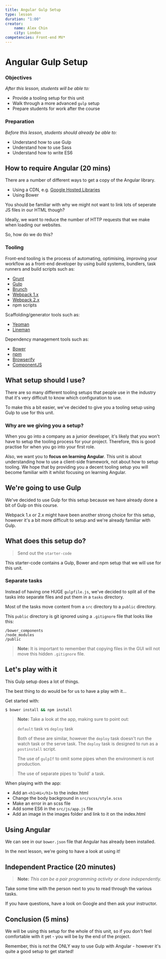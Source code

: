 ```yaml
---
title: Angular Gulp Setup
type: lesson
duration: "1:00"
creator:
    name: Alex Chin
    city: London
competencies: Front-end MV*
---
```


# Angular Gulp Setup

### Objectives
*After this lesson, students will be able to:*

- Provide a tooling setup for this unit
- Walk through a more advanced `gulp` setup
- Prepare students for work after the course

### Preparation
*Before this lesson, students should already be able to:*

- Understand how to use Gulp
- Understand how to use Sass
- Understand how to write ES6

## How to require Angular (20 mins)

There are a number of different ways to get a copy of the Angular library.

- Using a CDN, e.g. [Google Hosted Libraries](https://developers.google.com/speed/libraries/)
- Using Bower

You should be familiar with why we might not want to link lots of seperate JS files in our HTML though?

Ideally, we want to reduce the number of HTTP requests that we make when loading our websites.

So, how do we do this?

### Tooling

Front-end tooling is the process of automating, optimising, improving your workflow as a front-end developer by using build systems, bundlers, task runners and build scripts such as:

- [Grunt](http://gruntjs.com/)
- [Gulp](http://gulpjs.com/)
- [Brunch](http://brunch.io/)
- [Webpack 1.x](http://webpack.github.io/docs/)
- [Webpack 2.x](https://webpack.js.org/)
- npm scripts

Scaffolding/generator tools such as:

- [Yeoman](http://yeoman.io/)
- [Lineman](http://linemanjs.com/)

Dependency management tools such as:

- [Bower](https://bower.io/)
- [npm](https://www.npmjs.com/)
- [Browserify](http://browserify.org/)
- [ComponentJS](https://componentjs.com/)


## What setup should I use?

There are so many different tooling setups that people use in the industry that it's very difficult to know which configuration to use.

To make this a bit easier, we've decided to give you a tooling setup using Gulp to use for this unit.

### Why are we giving you a setup?

When you go into a company as a junior developer, it's likely that you won't have to setup the tooling process for your project. Therefore, this is good practise for when you go into your first role.

Also, we want you to **focus on learning Angular**. This unit is about understanding how to use a client-side framework, not about how to setup tooling. We hope that by providing you a decent tooling setup you will become familiar with it whilst focusing on learning Angular.

## We're going to use Gulp

We've decided to use Gulp for this setup because we have already done a bit of Gulp on this course.

Webpack 1.x or 2.x might have been another strong choice for this setup, however it's a bit more difficult to setup and we're already familiar with Gulp.

## What does this setup do?

> Send out the `starter-code`

This starter-code contains a Gulp, Bower and npm setup that we will use for this unit.

### Separate tasks

Instead of having one HUGE `gulpfile.js`, we've decided to split all of the tasks into separate files and put them in a `tasks` directory.

Most of the tasks move content from a `src` directory to a `public` directory.

This `public` directory is git ignored using a `.gitignore` file that looks like this:

```
/bower_components
/node_modules
/public
```

> **Note:** It is important to remember that copying files in the GUI will not move this hidden `.gitignore` file.

## Let's play with it

This Gulp setup does a lot of things.

The best thing to do would be for us to have a play with it...

Get started with:

```sh
$ bower install && npm install
```

> **Note:** Take a look at the app, making sure to point out:
>
> `default` task vs `deploy` task
>
> Both of these are similar, however the `deploy` task doesn't run the watch task or the serve task. The `deploy` task is designed to run as a `postinstall` script.
>
> The use of `gulpIf` to omit some pipes when the environment is not production.
>
> The use of separate pipes to 'build' a task.

When playing with the app:

- Add an `<h1>Hi</h1>` to the index.html
- Change the body background in `src/scss/style.scss`
- Make an error in an scss file
- Add some ES6 in the `src/js/app.js` file
- Add an image in the images folder and link to it on the index.html

## Using Angular

We can see in our `bower.json` file that Angular has already been installed.

In the next lesson, we're going to have a look at using it!

## Independent Practice (20 minutes)

> **Note:** _This can be a pair programming activity or done independently._

Take some time with the person next to you to read through the various tasks.

If you have questions, have a look on Google and then ask your instructor.

## Conclusion (5 mins)

We will be using this setup for the whole of this unit, so if you don't feel comfortable with it yet - you will be by the end of the project.

Remember, this is not the ONLY way to use Gulp with Angular - however it's quite a good setup to get started!
